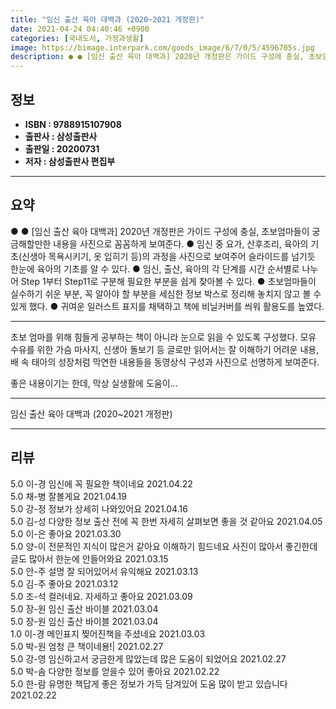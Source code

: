 ```yaml
---
title: "임신 출산 육아 대백과 (2020~2021 개정판)"
date: 2021-04-24 04:40:46 +0900
categories: [국내도서, 가정과생활]
image: https://bimage.interpark.com/goods_image/6/7/0/5/4596705s.jpg
description: ● ● [임신 출산 육아 대백과] 2020년 개정판은 가이드 구성에 충실, 초보엄마들이 궁금해할만한 내용을 사진으로 꼼꼼하게 보여준다. ● 임신 중 요가, 산후조리, 육아의 기초(신생아 목욕시키기, 옷 입히기 등)의 과정을 사진으로 보여주어 슬라이드를 넘기듯 한눈에 육아의 기초를 알
---
```


## **정보**

- **ISBN : 9788915107908**
- **출판사 : 삼성출판사**
- **출판일 : 20200731**
- **저자 : 삼성출판사 편집부**

------



## **요약**

●  ● [임신 출산 육아 대백과] 2020년 개정판은 가이드 구성에 충실, 초보엄마들이 궁금해할만한 내용을 사진으로 꼼꼼하게 보여준다. ● 임신 중 요가, 산후조리, 육아의 기초(신생아 목욕시키기, 옷 입히기 등)의 과정을 사진으로 보여주어 슬라이드를 넘기듯 한눈에 육아의 기초를 알 수 있다.  ● 임신, 출산, 육아의 각 단계를 시간 순서별로 나누어 Step 1부터 Step11로 구분해 필요한 부분을 쉽게 찾아볼 수 있다. ● 초보엄마들이 실수하기 쉬운 부분, 꼭 알아야 할 부분을 세심한 정보 박스로 정리해 놓치지 않고 볼 수 있게 했다. ● 귀여운 일러스트 표지를 채택하고 책에 비닐커버를 씌워 활용도를 높였다.

------

초보 엄마를 위해 힘들게 공부하는 책이 아니라 눈으로 읽을 수 있도록 구성했다. 모유 수유를 위한 가슴 마사지, 신생아 돌보기 등 글로만 읽어서는 잘 이해하기 어려운 내용, 배 속 태아의 성장처럼 막연한 내용들을 동영상식 구성과 사진으로 선명하게 보여준다.

좋은 내용이기는 한데, 막상 실생활에 도움이... 

------


임신 출산 육아 대백과 (2020~2021 개정판) 

------


## **리뷰** 

5.0 이-경 임신에 꼭 필요한 책이네요 2021.04.22 <br/>5.0 채-병 잘볼게요 2021.04.19 <br/>5.0 강-정 정보가 상세히 나와있어요 2021.04.16 <br/>5.0 김-성 다양한 정보
출산 전에 꼭 한번 자세히 살펴보면 좋을 것 같아요 2021.04.05 <br/>5.0 이-은 좋아요 2021.03.30 <br/>5.0 양-이 전문적인 지식이 많은거 같아요 이해하기
힘드네요
사진이 많아서 좋긴한데 글도 많아서 한눈에 안들어와요
 2021.03.15 <br/>5.0 안-주 설명 잘 되어있어서 유익해요 2021.03.13 <br/>5.0 김-주 좋아요 2021.03.12 <br/>5.0 조-석 컬러네요. 자세하고 좋아요 2021.03.09 <br/>5.0 장-원 임신 출산 바이블 2021.03.04 <br/>5.0 장-원 임신 출산 바이블 2021.03.04 <br/>1.0 이-경 메인표지 찢어진책을 주셨네요 2021.03.03 <br/>5.0 박-원 엄청 큰 책이네용!| 2021.02.27 <br/>5.0 강-영 임신하고서 궁금한게 많았는데 많은 도움이 되었어요 2021.02.27 <br/>5.0 박-솜 다양한 정보를 얻을수 있어 좋아요 2021.02.22 <br/>5.0 한-람 유명한 책답게 좋은 정보가 가득 담겨있어 도움 많이 받고 있습니다 2021.02.22 <br/>